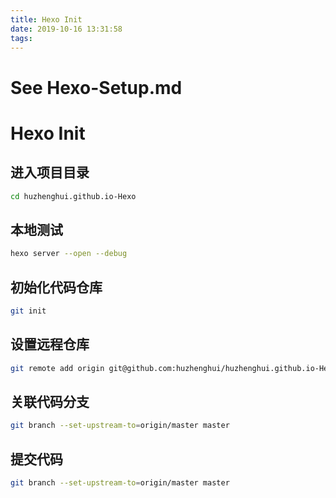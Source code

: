 ```yaml
---
title: Hexo Init
date: 2019-10-16 13:31:58
tags:
---
```


# See Hexo-Setup.md

# Hexo Init

## 进入项目目录

```bash
cd huzhenghui.github.io-Hexo
```

## 本地测试

```bash
hexo server --open --debug
```

## 初始化代码仓库

```bash
git init
```

## 设置远程仓库

```bash
git remote add origin git@github.com:huzhenghui/huzhenghui.github.io-Hexo.git
```

## 关联代码分支

```bash
git branch --set-upstream-to=origin/master master
```

## 提交代码

```bash
git branch --set-upstream-to=origin/master master
```